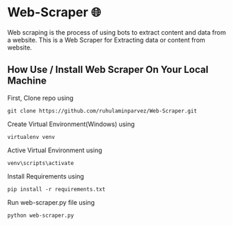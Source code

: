 # Web-Scraper 🌐
Web scraping is the process of using bots to extract content and data from a website. This is a Web Scraper for Extracting data or content from website.

## How Use / Install Web Scraper On Your Local Machine

First,  Clone repo using
```
git clone https://github.com/ruhulaminparvez/Web-Scraper.git
``` 

Create Virtual Environment(Windows) using
```
virtualenv venv
```

Active Virtual Environment using
```
venv\scripts\activate
```

Install Requirements using
```
pip install -r requirements.txt
```

Run web-scraper.py file using
```
python web-scraper.py
```
